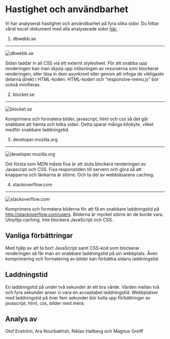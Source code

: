 Hastighet och användbarhet
=============================

Vi har analyserat hastighet och användbarhet på fyra olika sidor. Du hittar vårat excel-dokument med alla analyserade sidor [här.](https://docs.google.com/spreadsheets/d/1_zoF2tNDr3aeE0hGtAsekoGoNuAzYuzmt4OGMs3L1bo/edit?usp=sharing)

1. dbwebb.se
-----------------------------

![dbwebb.se](image/analysis/dbwebb.png?w=750)

Sidan laddar in all CSS via ett externt stylesheet. För att snabba upp renderingen kan man skjuta upp inläsningen av resurserna som blockerar renderingen, eller läsa in dem asynkront eller genom att infoga de viktigaste delarna direkt i HTML-koden. HTML-koden och “responsive-menu.js” bör också minifieras.


2. blocket.se
-----------------------------

![blocket.se](image/analysis/blocket.png?w=750)

Komprimera och formatera bilder, javascript, html och css så det går snabbare att hämta och tolka sidan. Detta sparar många kilobyte, vilket medför snabbare laddningstid.


3. developer.mozilla.org
-----------------------------

![developer.mozilla.org](image/analysis/developer-mozilla.png?w=750)

Det första som MDN måste fixa är att sluta blockera renderingen av Javascript och CSS. Fixa responstiden till servern och göra så att knapparna och länkarna är större. Och ta del av webbläsarens caching.


4. stackoverflow.com
-----------------------------

![stackoverflow.com](image/analysis/stackoverflow.png?w=750)

Komprimera och formatera bilderna för att få en snabbare laddningstid på http://stackoverflow.com/users. Bilderna är mycket större än de borde vara.  Utnyttja caching. Inte blockera JavaScript och CSS.


Vanliga förbättringar
-----------------------------

Med hjälp av att ta bort JavaScript samt CSS-kod som blockerar renderingen så får man en snabbare laddningstid på sin webbplats. Även komprimering och formatering av bilder kan förbättra sidans laddningstid.


Laddningstid
-----------------------------

En laddningstid på under två sekunder är ett bra värde. Värden mellan två och fyra sekunder anser vi vara en acceptabel laddningstid. Webbplatser med laddningstid på över fem sekunder bör kolla upp förbättringar av javascript, html, css, bilder med mera.


Analys av
-----------------------------
Olof Enström, Ara Nourbakhsh, Niklas Hallberg och Magnus Greiff
